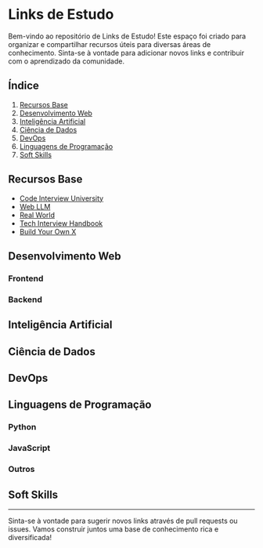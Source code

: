 # Links de Estudo

Bem-vindo ao repositório de Links de Estudo! Este espaço foi criado para organizar e compartilhar recursos úteis para diversas áreas de conhecimento. Sinta-se à vontade para adicionar novos links e contribuir com o aprendizado da comunidade.

## Índice

1. [Recursos Base](#recursos-base)
2. [Desenvolvimento Web](#desenvolvimento-web)
3. [Inteligência Artificial](#inteligência-artificial)
4. [Ciência de Dados](#ciência-de-dados)
5. [DevOps](#devops)
6. [Linguagens de Programação](#linguagens-de-programação)
7. [Soft Skills](#soft-skills)

## Recursos Base

- [Code Interview University](https://github.com/jwasham/coding-interview-university/tree/main)
- [Web LLM](https://github.com/mlc-ai/web-llm)
- [Real World](https://github.com/gothinkster/realworld)
- [Tech Interview Handbook](https://github.com/yangshun/tech-interview-handbook)
- [Build Your Own X](https://github.com/codecrafters-io/build-your-own-x)

## Desenvolvimento Web

### Frontend

### Backend

## Inteligência Artificial

## Ciência de Dados

## DevOps

## Linguagens de Programação

### Python

### JavaScript

### Outros

## Soft Skills

---

Sinta-se à vontade para sugerir novos links através de pull requests ou issues. Vamos construir juntos uma base de conhecimento rica e diversificada!
